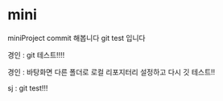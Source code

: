 # mini
miniProject
commit 해봅니다
git test 입니다

경인 : git 테스트!!!!

경인 : 바탕화면 다른 폴더로 로컬 리포지터리 설정하고 다시 깃 테스트!!

sj : git test!!!